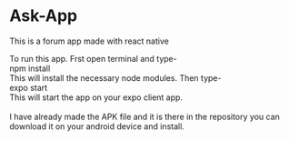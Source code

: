 # Ask-App
This is a forum app made with react native

To run this app. Frst open terminal and type-<br/>
npm install <br/>
This will install the necessary node modules. Then type-<br/>
expo start<br/>
This will start the app on your expo client app.<br/>
<br/>
I have already made the APK file and it is there in the repository you can download it on your android device and install.
